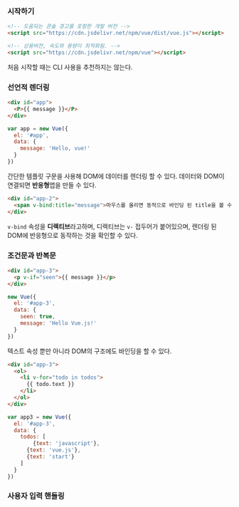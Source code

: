 ### 시작하기

```html
<!-- 도움되는 콘솔 경고를 포함한 개발 버전 -->
<script src="https://cdn.jsdelivr.net/npm/vue/dist/vue.js"></script>
```

```html
<!-- 상용버전, 속도와 용량이 최적화됨. -->
<script src="https://cdn.jsdelivr.net/npm/vue"></script>
```

처음 시작할 때는 CLI 사용을 추천하지는 않는다.

### 선언적 렌더링

```html
<div id="app">
  <P>{{ message }}</P>
</div>
```

```js
var app = new Vue({
  el: '#app',
  data: {
    message: 'Hello, vue!'
  }
})
```

간단한 템플릿 구문을 사용해 DOM에 데이터를 렌더링 할 수 있다. 데이터와 DOM이 연결되면 **반응형**앱을 만들 수 있다.

```html
<div id="app-2">
  <span v-bind:title="message">마우스를 올리면 동적으로 바인딩 된 title을 볼 수 있습니다.</span>
</div>
```

`v-bind` 속성을 **디렉티브**라고하며, 디렉티브는 `v-` 접두어가 붙어있으며, 렌더링 된 DOM에 반응형으로 동작하는 것을 확인할 수 있다.

### 조건문과 반복문

```html
<div id="app-3">
  <p v-if="seen">{{ message }}</p>
</div>
```

```js
new Vue({
  el: '#app-3',
  data: {
  	seen: true,
    message: 'Hello Vue.js!'
  }
})
```

텍스트 속성 뿐만 아니라 DOM의 구조에도 바인딩을 할 수 있다.

```html
<div id="app-3">
  <ol>
    <li v-for="todo in todos">
      {{ todo.text }}
    </li>
  </ol>
</div>
```

```js
var app3 = new Vue({
  el: '#app-3',
  data: {
  	todos: [
    	{text: 'javascript'},
      {text: 'vue.js'},
      {text: 'start'}
    ]
  }
})
```

### 사용자 입력 핸들링

